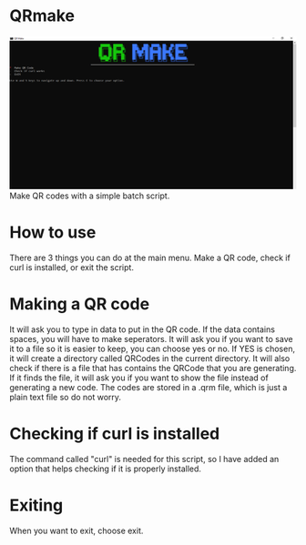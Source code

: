 # QRmake
<img src="image_2025-07-10_192148372.png"></img>
Make QR codes with a simple batch script.

# How to use
There are 3 things you can do at the main menu. Make a QR code, check if curl is installed, or exit the script.
  
# Making a QR code
It will ask you to type in data to put in the QR code. If the data contains spaces, you will have to make seperators. It will ask you if you
want to save it to a file so it is easier to keep, you can choose yes or no. If YES is chosen, it will create a directory called QRCodes in the
current directory. It will also check if there is a file that has contains the QRCode that you are generating. If it finds the file, it will
ask you if you want to show the file instead of generating a new code. The codes are stored in a .qrm file, which is just a plain text file so
do not worry.

# Checking if curl is installed
The command called "curl" is needed for this script, so I have added an option that helps checking if it is properly installed.

# Exiting
When you want to exit, choose exit.
